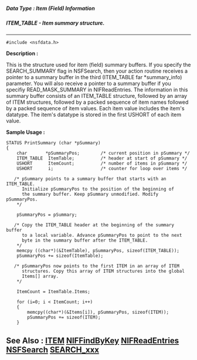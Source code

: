 ##### Data Type : Item (Field) Information
##### ITEM_TABLE - Item summary structure.
---
```
#include <nsfdata.h>
```
**Description :**

This is the structure used for item (field) summary buffers.  If you specify 
the SEARCH_SUMMARY flag in NSFSearch, then your action routine receives a 
pointer to a summary buffer in the third (ITEM_TABLE far *summary_info)   
parameter. You will also receive a pointer to a summary buffer if you specifiy 
READ_MASK_SUMMARY in NIFReadEntries. The information in this summary buffer 
consists of an ITEM_TABLE structure, followed by an array of ITEM structures, 
followed by a packed sequence of item names followed by a packed sequence of 
item values.  Each item value includes the item's datatype. The item's datatype 
is stored in the first USHORT of each item value.

**Sample Usage :**
```
STATUS PrintSummary (char *pSummary)
{
    char       *pSummaryPos;        /* current position in pSummary */
    ITEM_TABLE  ItemTable;          /* header at start of pSummary */
    USHORT      ItemCount;          /* number of items in pSummary */
    USHORT      i;                  /* counter for loop over items */

   /* pSummary points to a summary buffer that starts with an ITEM_TABLE.
      Initialize pSummaryPos to the position of the beginning of
      the summary buffer. Keep pSummary unmodified. Modify pSummaryPos.
    */

    pSummaryPos = pSummary;

   /* Copy the ITEM_TABLE header at the beginning of the summary buffer 
      to a local variable. Advance pSummaryPos to point to the next 
      byte in the summary buffer after the ITEM_TABLE.
    */
    memcpy ((char*)(&ItemTable), pSummaryPos, sizeof(ITEM_TABLE));
    pSummaryPos += sizeof(ItemTable);

   /* pSummaryPos now points to the first ITEM in an array of ITEM 
      structures. Copy this array of ITEM structures into the global 
      Items[] array.
    */

    ItemCount = ItemTable.Items;

    for (i=0; i < ItemCount; i++)
    {
        memcpy((char*)(&Items[i]), pSummaryPos, sizeof(ITEM));
        pSummaryPos += sizeof(ITEM);
    }
```
**See Also :**
[ITEM](/reference/Data/ITEM)
[NIFFindByKey](/reference/Func/NIFFindByKey)
[NIFReadEntries](/reference/Func/NIFReadEntries)
[NSFSearch](/reference/Func/NSFSearch)
[SEARCH_xxx](/reference/Symb/SEARCH_xxx)
---
